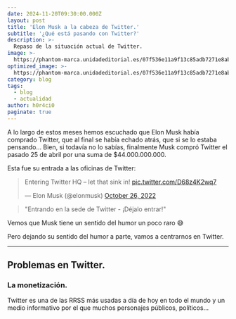 ```yaml
---
date: 2024-11-20T09:30:00.000Z
layout: post
title: 'Elon Musk a la cabeza de Twitter.'
subtitle: '¿Qué está pasando con Twitter?'
description: >-
  Repaso de la situación actual de Twitter.
image: >-
  https://phantom-marca.unidadeditorial.es/07f536e11a9f13c85adb7271e8ab626a/resize/1320/f/jpg/assets/multimedia/imagenes/2022/10/27/16668670468984.jpg
optimized_image: >-
  https://phantom-marca.unidadeditorial.es/07f536e11a9f13c85adb7271e8ab626a/resize/1320/f/jpg/assets/multimedia/imagenes/2022/10/27/16668670468984.jpg
category: blog
tags:
  - blog
  - actualidad
author: h0r4ci0
paginate: true
---
```


A lo largo de estos meses hemos escuchado que Elon Musk había comprado Twitter, que al final se había echado atrás, que si se lo estaba pensando... Bien, si todavía no lo sabías, finalmente Musk
compró Twitter el pasado 25 de abril por una suma de $44.000.000.000.

Esta fue su entrada a las oficinas de Twitter:

<blockquote class="twitter-tweet"><p lang="en" dir="ltr">Entering Twitter HQ – let that sink in! <a href="https://t.co/D68z4K2wq7">pic.twitter.com/D68z4K2wq7</a></p>&mdash; Elon Musk (@elonmusk) <a href="https://twitter.com/elonmusk/status/1585341984679469056?ref_src=twsrc%5Etfw">October 26, 2022</a></blockquote> <script async src="https://platform.twitter.com/widgets.js" charset="utf-8"></script>

> "Entrando en la sede de Twitter - ¡Déjalo entrar!"

Vemos que Musk tiene un sentido del humor un poco raro 😅

Pero dejando su sentido del humor a parte, vamos a centrarnos en Twitter.

---

## Problemas en Twitter.

### La monetización.

Twitter es una de las RRSS más usadas a día de hoy en todo el mundo y un medio informativo por el que muchos personajes públicos, políticos... 
